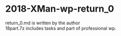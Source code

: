 # 2018-XMan-wp-return_0
return_0.md is written by the author  
18part.7z includes tasks and part of professional wp.
